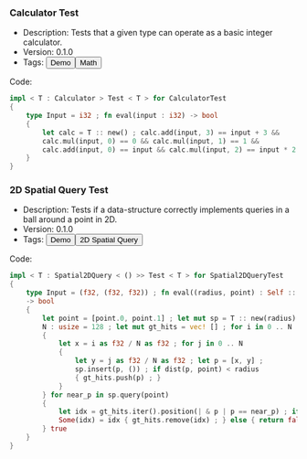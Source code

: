 
### Calculator Test

- Description: Tests that a given type can operate as a basic integer calculator.
- Version: 0.1.0
- Tags: <button>Demo</button><button>Math</button>

Code:
```rust
impl < T : Calculator > Test < T > for CalculatorTest
{
    type Input = i32 ; fn eval(input : i32) -> bool
    {
        let calc = T :: new() ; calc.add(input, 3) == input + 3 &&
        calc.mul(input, 0) == 0 && calc.mul(input, 1) == 1 &&
        calc.add(input, 0) == input && calc.mul(input, 2) == input * 2
    }
}
```

### 2D Spatial Query Test

- Description: Tests if a data-structure correctly implements queries in a ball around a point in 2D.
- Version: 0.1.0
- Tags: <button>Demo</button><button>2D Spatial Query</button>

Code:
```rust
impl < T : Spatial2DQuery < () >> Test < T > for Spatial2DQueryTest
{
    type Input = (f32, (f32, f32)) ; fn eval((radius, point) : Self :: Input)
    -> bool
    {
        let point = [point.0, point.1] ; let mut sp = T :: new(radius) ; const
        N : usize = 128 ; let mut gt_hits = vec! [] ; for i in 0 .. N
        {
            let x = i as f32 / N as f32 ; for j in 0 .. N
            {
                let y = j as f32 / N as f32 ; let p = [x, y] ;
                sp.insert(p, ()) ; if dist(p, point) < radius
                { gt_hits.push(p) ; }
            }
        } for near_p in sp.query(point)
        {
            let idx = gt_hits.iter().position(| & p | p == near_p) ; if let
            Some(idx) = idx { gt_hits.remove(idx) ; } else { return false ; }
        } true
    }
}
```
